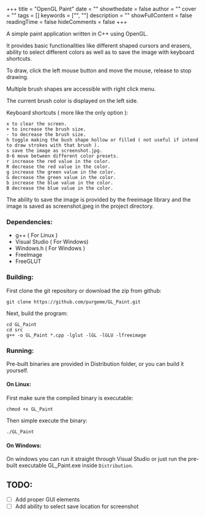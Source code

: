 +++
title = "OpenGL Paint"
date = ""
showthedate = false
author = ""
cover = ""
tags = []
keywords = ["", ""]
description = ""
showFullContent = false
readingTime = false
hideComments = false
+++

A simple paint application written in C++ using OpenGL.

It provides basic functionalities like different shaped cursors and erasers, ability to select different colors as well as to save the image with keyboard shortcuts.

To draw, click the left mouse button and move the mouse, release to stop drawing.

Multiple brush shapes are accessible with right click menu.

The current brush color is displayed on the left side.

Keyboard shortcuts ( more like the only option ):

    x to clear the screen.
    + to increase the brush size.
    - to decrease the brush size.
    h toggle making the bush shape hollow or filled ( not useful if intend to draw strokes with that brush ).
    s save the image as screenshot.jpg.
    0-6 move between different color presets.
    r increase the red value in the color.
    R decrease the red value in the color.
    g increase the green value in the color.
    G decrease the green value in the color.
    b increase the blue value in the color.
    B decrease the blue value in the color.

The ability to save the image is provided by the freeimage library and the image is saved as screenshot.jpeg in the project directory.

### Dependencies:

- g++ ( For Linux )
- Visual Studio ( For Windows)
- Windows.h ( For Windows )
- FreeImage
- FreeGLUT

### Building:

First clone the git repository or download the zip from github:

```
git clone https://github.com/purgeme/GL_Paint.git
```

Next, build the program:

```
cd GL_Paint
cd src
g++ -o GL_Paint *.cpp -lglut -lGL -lGLU -lfreeimage
```

### Running:

Pre-built binaries are provided in Distribution folder, or you can build it yourself.

#### On Linux:

First make sure the compiled binary is executable:

```
chmod +x GL_Paint
```

Then simple execute the binary:

```
./GL_Paint
```

#### On Windows:

On windows you can run it straight through Visual Studio or just run the pre-built executable GL_Paint.exe inside `Distribution`.

## TODO:

- [ ] Add proper GUI elements
- [ ] Add ability to select save location for screenshot